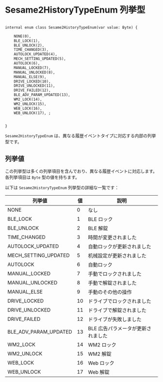 # Sesame2HistoryTypeEnum 列挙型

```svg

internal enum class Sesame2HistoryTypeEnum(var value: Byte) {

    NONE(0),
    BLE_LOCK(1),
    BLE_UNLOCK(2), 
    TIME_CHANGED(3),
    AUTOLOCK_UPDATED(4),
    MECH_SETTING_UPDATED(5),
    AUTOLOCK(6),
    MANUAL_LOCKED(7), 
    MANUAL_UNLOCKED(8),
    MANUAL_ELSE(9), 
    DRIVE_LOCKED(10),
    DRIVE_UNLOCKED(11),
    DRIVE_FAILED(12), 
    BLE_ADV_PARAM_UPDATED(13), 
    WM2_LOCK(14),
    WM2_UNLOCK(15),
    WEB_LOCK(16), 
    WEB_UNLOCK(17), ;


}
```
`Sesame2HistoryTypeEnum` は、異なる履歴イベントタイプに対応する内部の列挙型です。

## 列挙値

この列挙型は多くの列挙項目を含んでおり、異なる履歴イベントに対応します。各列挙項目は `Byte` 型の値を持ちます。

以下は `Sesame2HistoryTypeEnum` 列挙型の詳細な一覧です：

| 列挙値 | 値 | 説明 |
|---|---|---|
| NONE | 0 | なし |
| BLE_LOCK | 1 | BLE ロック |
| BLE_UNLOCK | 2 | BLE 解錠 |
| TIME_CHANGED | 3 | 時間が変更されました |
| AUTOLOCK_UPDATED | 4 | 自動ロックが更新されました |
| MECH_SETTING_UPDATED | 5 | 机械設定が更新されました |
| AUTOLOCK | 6 | 自動ロック |
| MANUAL_LOCKED | 7 | 手動でロックされました |
| MANUAL_UNLOCKED | 8 | 手動で解錠されました |
| MANUAL_ELSE | 9 | 手動のその他の操作 |
| DRIVE_LOCKED | 10 | ドライブでロックされました |
| DRIVE_UNLOCKED | 11 | ドライブで解錠されました |
| DRIVE_FAILED | 12 | ドライブが失敗しました |
| BLE_ADV_PARAM_UPDATED | 13 | BLE 広告パラメータが更新されました |
| WM2_LOCK | 14 | WM2 ロック |
| WM2_UNLOCK | 15 | WM2 解錠 |
| WEB_LOCK | 16 | Web ロック |
| WEB_UNLOCK | 17 | Web 解錠 |

